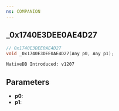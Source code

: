 ```yaml
---
ns: COMPANION
---
```

## _0x1740E3DEE0AE4D27

```c
// 0x1740E3DEE0AE4D27
void _0x1740E3DEE0AE4D27(Any p0, Any p1);
```

```
NativeDB Introduced: v1207
```

## Parameters
* **p0**:
* **p1**:

